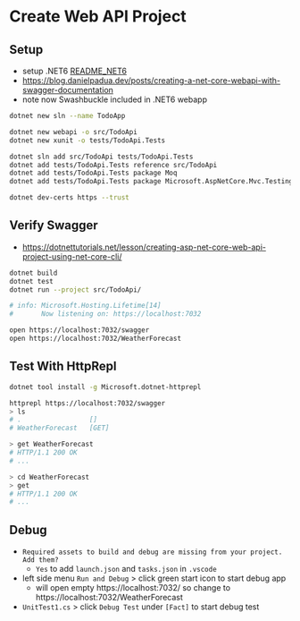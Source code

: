 # Create Web API Project

## Setup

* setup .NET6 [README_NET6](README_NET6.md)
* https://blog.danielpadua.dev/posts/creating-a-net-core-webapi-with-swagger-documentation
* note now Swashbuckle included in .NET6 webapp

```bash
dotnet new sln --name TodoApp

dotnet new webapi -o src/TodoApi
dotnet new xunit -o tests/TodoApi.Tests

dotnet sln add src/TodoApi tests/TodoApi.Tests
dotnet add tests/TodoApi.Tests reference src/TodoApi
dotnet add tests/TodoApi.Tests package Moq
dotnet add tests/TodoApi.Tests package Microsoft.AspNetCore.Mvc.Testing

dotnet dev-certs https --trust
```

## Verify Swagger

* https://dotnettutorials.net/lesson/creating-asp-net-core-web-api-project-using-net-core-cli/

```bash
dotnet build
dotnet test
dotnet run --project src/TodoApi/

# info: Microsoft.Hosting.Lifetime[14]
#       Now listening on: https://localhost:7032

open https://localhost:7032/swagger
open https://localhost:7032/WeatherForecast
```

## Test With HttpRepl

```bash
dotnet tool install -g Microsoft.dotnet-httprepl

httprepl https://localhost:7032/swagger
> ls
# .                 []
# WeatherForecast   [GET]

> get WeatherForecast
# HTTP/1.1 200 OK
# ...

> cd WeatherForecast
> get
# HTTP/1.1 200 OK
# ...
```

## Debug

* `Required assets to build and debug are missing from your project. Add them?`
  - `Yes` to add `launch.json` and `tasks.json` in `.vscode`
* left side menu `Run and Debug` > click green start icon to start debug app
  - will open empty https://localhost:7032/ so change to https://localhost:7032/WeatherForecast
* `UnitTest1.cs` > click `Debug Test` under `[Fact]` to start debug test
